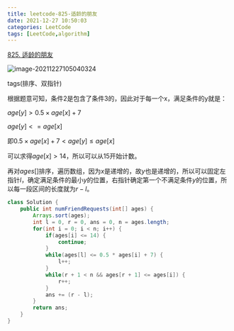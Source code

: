 ```yaml
---
title: leetcode-825-适龄的朋友
date: 2021-12-27 10:50:03
categories: LeetCode
tags: [LeetCode,algorithm]
---
```


[825. 适龄的朋友](https://leetcode-cn.com/problems/friends-of-appropriate-ages/)

![image-20211227105040324](https://gitee.com/cao_ziqiang/img/raw/master/20211227105040.png)

tags(排序、双指针)

根据题意可知，条件2是包含了条件3的，因此对于每一个x，满足条件的y就是：

$age[y] > 0.5 \times age[x] + 7$

$age[y] <= age[x]$

即$0.5 \times age[x] + 7 \lt age[y] \le age[x]$

可以求得$age[x] \gt 14$，所以可以从15开始计数。

再对$ages[]$排序，遍历数组，因为$x$是递增的，故$y$也是递增的，所以可以固定左指针$l$，确定满足条件的最小$y$的位置，右指针确定第一个不满足条件$y$的位置，所以每一段区间的长度就为$r-l$。

```java
class Solution {
    public int numFriendRequests(int[] ages) {
        Arrays.sort(ages);
        int l = 0, r = 0, ans = 0, n = ages.length;
        for(int i = 0; i < n; i++) {
            if(ages[i] <= 14) {
                continue;
            }
            while(ages[l] <= 0.5 * ages[i] + 7) {
                l++;
            }
            while(r + 1 < n && ages[r + 1] <= ages[i]) {
                r++;
            }
            ans += (r - l);
        }
        return ans;
    }
}
```

